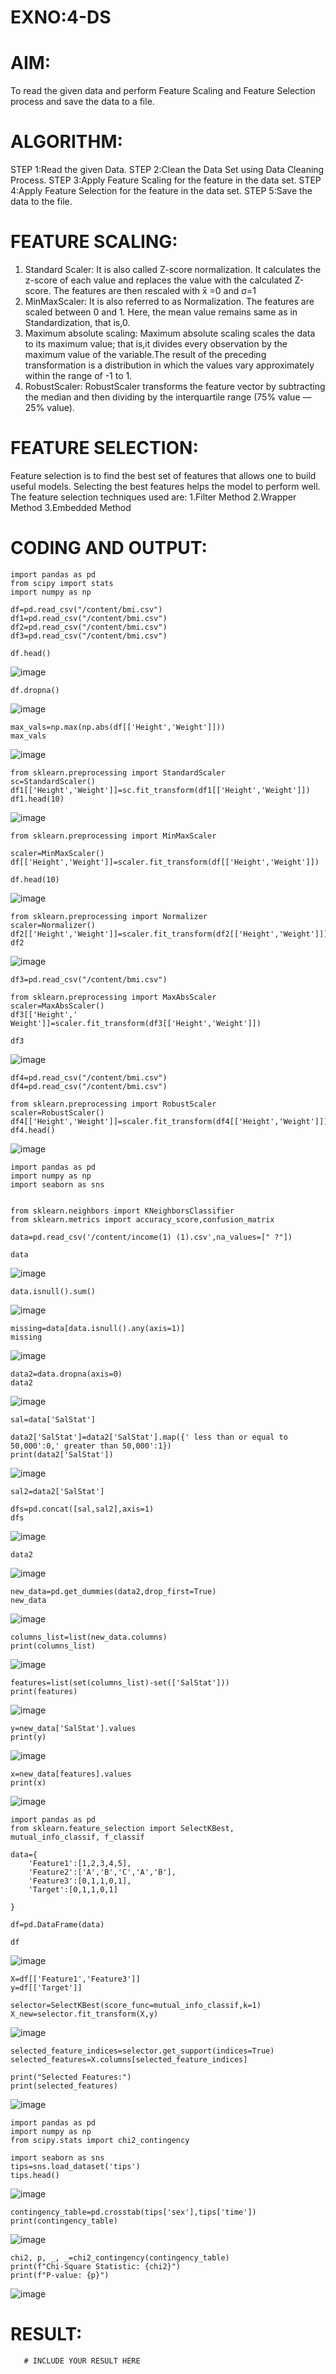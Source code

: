 # EXNO:4-DS
# AIM:
To read the given data and perform Feature Scaling and Feature Selection process and save the
data to a file.

# ALGORITHM:
STEP 1:Read the given Data.
STEP 2:Clean the Data Set using Data Cleaning Process.
STEP 3:Apply Feature Scaling for the feature in the data set.
STEP 4:Apply Feature Selection for the feature in the data set.
STEP 5:Save the data to the file.

# FEATURE SCALING:
1. Standard Scaler: It is also called Z-score normalization. It calculates the z-score of each value and replaces the value with the calculated Z-score. The features are then rescaled with x̄ =0 and σ=1
2. MinMaxScaler: It is also referred to as Normalization. The features are scaled between 0 and 1. Here, the mean value remains same as in Standardization, that is,0.
3. Maximum absolute scaling: Maximum absolute scaling scales the data to its maximum value; that is,it divides every observation by the maximum value of the variable.The result of the preceding transformation is a distribution in which the values vary approximately within the range of -1 to 1.
4. RobustScaler: RobustScaler transforms the feature vector by subtracting the median and then dividing by the interquartile range (75% value — 25% value).

# FEATURE SELECTION:
Feature selection is to find the best set of features that allows one to build useful models. Selecting the best features helps the model to perform well.
The feature selection techniques used are:
1.Filter Method
2.Wrapper Method
3.Embedded Method

# CODING AND OUTPUT:
```
import pandas as pd
from scipy import stats
import numpy as np
```
```
df=pd.read_csv("/content/bmi.csv")
df1=pd.read_csv("/content/bmi.csv")
df2=pd.read_csv("/content/bmi.csv")
df3=pd.read_csv("/content/bmi.csv")
```
```
df.head()
```
![image](https://github.com/Jeevapriya14/EXNO-4-DS/assets/121003043/3e7d2757-b99b-4945-b0b2-ea3cb0e192ca)

```
df.dropna()
```
![image](https://github.com/Jeevapriya14/EXNO-4-DS/assets/121003043/c1f77c6d-7df0-423d-b398-0b822677d143)

```
max_vals=np.max(np.abs(df[['Height','Weight']]))
max_vals
```
![image](https://github.com/Jeevapriya14/EXNO-4-DS/assets/121003043/3642e1c1-bd8d-4eed-aa65-49f9d3664f4c)

```
from sklearn.preprocessing import StandardScaler
sc=StandardScaler()
df1[['Height','Weight']]=sc.fit_transform(df1[['Height','Weight']])
df1.head(10)
```
![image](https://github.com/Jeevapriya14/EXNO-4-DS/assets/121003043/cafe5fd8-9920-4b20-871f-8f8d4b0ee58c)

```
from sklearn.preprocessing import MinMaxScaler
```
```
scaler=MinMaxScaler()
df[['Height','Weight']]=scaler.fit_transform(df[['Height','Weight']])
```
```
df.head(10)
```
![image](https://github.com/Jeevapriya14/EXNO-4-DS/assets/121003043/7e017bad-f460-4b95-ac17-14aa382ed757)

```
from sklearn.preprocessing import Normalizer
scaler=Normalizer()
df2[['Height','Weight']]=scaler.fit_transform(df2[['Height','Weight']])
df2
```

![image](https://github.com/Jeevapriya14/EXNO-4-DS/assets/121003043/7474579a-2e03-43e5-8c99-eeeaa3dfb322)

```
df3=pd.read_csv("/content/bmi.csv")

```
```
from sklearn.preprocessing import MaxAbsScaler
scaler=MaxAbsScaler()
df3[['Height',' Weight']]=scaler.fit_transform(df3[['Height','Weight']])
```
```
df3
```

![image](https://github.com/Jeevapriya14/EXNO-4-DS/assets/121003043/37488a19-329f-4e39-9f90-778095bd2eac)

```
df4=pd.read_csv("/content/bmi.csv")
df4=pd.read_csv("/content/bmi.csv")
```
```
from sklearn.preprocessing import RobustScaler
scaler=RobustScaler()
df4[['Height','Weight']]=scaler.fit_transform(df4[['Height','Weight']])
df4.head()
```

![image](https://github.com/Jeevapriya14/EXNO-4-DS/assets/121003043/1aafe685-6064-4556-a915-394edf79e564)
```
import pandas as pd
import numpy as np
import seaborn as sns

```
```

from sklearn.neighbors import KNeighborsClassifier
from sklearn.metrics import accuracy_score,confusion_matrix
```
```
data=pd.read_csv('/content/income(1) (1).csv',na_values=[" ?"])

```
```
data
```

![image](https://github.com/Jeevapriya14/EXNO-4-DS/assets/121003043/c3ed3130-a793-4f40-a073-d388de64e632)

```
data.isnull().sum()
```

![image](https://github.com/Jeevapriya14/EXNO-4-DS/assets/121003043/04df89f6-aef8-4fb8-8775-259cc577ae2a)

```
missing=data[data.isnull().any(axis=1)]
missing
```

![image](https://github.com/Jeevapriya14/EXNO-4-DS/assets/121003043/5a0b4705-6443-4cb7-b370-d3fdb96db1f3)
```
data2=data.dropna(axis=0)
data2
```

![image](https://github.com/Jeevapriya14/EXNO-4-DS/assets/121003043/55a73bb4-aac1-485a-90ad-326042a2ba75)

```
sal=data['SalStat']
```
```
data2['SalStat']=data2['SalStat'].map({' less than or equal to 50,000':0,' greater than 50,000':1})
print(data2['SalStat'])
```

![image](https://github.com/Jeevapriya14/EXNO-4-DS/assets/121003043/7764dccd-3b5c-458a-8bfb-f22b1686c11a)

```
sal2=data2['SalStat']
```
```
dfs=pd.concat([sal,sal2],axis=1)
dfs
```

![image](https://github.com/Jeevapriya14/EXNO-4-DS/assets/121003043/47ae55c3-378d-4e8c-b2ea-531931d4bf87)
```
data2

```

![image](https://github.com/Jeevapriya14/EXNO-4-DS/assets/121003043/579f3c23-2b9d-407a-9289-41865e8aeac3)

```
new_data=pd.get_dummies(data2,drop_first=True)
new_data
```

![image](https://github.com/Jeevapriya14/EXNO-4-DS/assets/121003043/2751846c-a9e6-46df-a1ac-ae7298bbb1d4)
```
columns_list=list(new_data.columns)
print(columns_list)
```

![image](https://github.com/Jeevapriya14/EXNO-4-DS/assets/121003043/1d45d9bf-3193-4513-bc9f-6c35cad4e9e3)

```
features=list(set(columns_list)-set(['SalStat']))
print(features)
```

![image](https://github.com/Jeevapriya14/EXNO-4-DS/assets/121003043/ead8911d-5118-4393-bba4-5bef2b3c6011)

```
y=new_data['SalStat'].values
print(y)
```

![image](https://github.com/Jeevapriya14/EXNO-4-DS/assets/121003043/f6f07c62-c76e-4aed-a031-79c89708da50)

```
x=new_data[features].values
print(x)
```

![image](https://github.com/Jeevapriya14/EXNO-4-DS/assets/121003043/5f0c17cf-3ba0-4546-aeee-f6c571df1d22)

```
import pandas as pd
from sklearn.feature_selection import SelectKBest, mutual_info_classif, f_classif
```
```
data={
    'Feature1':[1,2,3,4,5],
    'Feature2':['A','B','C','A','B'],
    'Feature3':[0,1,1,0,1],
    'Target':[0,1,1,0,1]

}
```
```
df=pd.DataFrame(data)
```
```
df
```

![image](https://github.com/Jeevapriya14/EXNO-4-DS/assets/121003043/f511a6b4-35bf-44cf-8896-f3c96625e92e)
```
X=df[['Feature1','Feature3']]
y=df[['Target']]
```
```
selector=SelectKBest(score_func=mutual_info_classif,k=1)
X_new=selector.fit_transform(X,y)
```

![image](https://github.com/Jeevapriya14/EXNO-4-DS/assets/121003043/8a38b485-44aa-497e-88a8-a5605ac55af5)

```
selected_feature_indices=selector.get_support(indices=True)
selected_features=X.columns[selected_feature_indices]
```
```
print("Selected Features:")
print(selected_features)
```

![image](https://github.com/Jeevapriya14/EXNO-4-DS/assets/121003043/832abf1d-e6f8-4b2b-a232-fbcc2b013d82)
```
import pandas as pd
import numpy as np
from scipy.stats import chi2_contingency
```
```
import seaborn as sns
tips=sns.load_dataset('tips')
tips.head()
```

![image](https://github.com/Jeevapriya14/EXNO-4-DS/assets/121003043/37cffe5f-d3a5-4ce5-9acc-e3342c25cea6)
```
contingency_table=pd.crosstab(tips['sex'],tips['time'])
print(contingency_table)
```

![image](https://github.com/Jeevapriya14/EXNO-4-DS/assets/121003043/f1ab3509-670a-433c-bff8-5189ff69f719)
```
chi2, p, _, _=chi2_contingency(contingency_table)
print(f"Chi-Square Statistic: {chi2}")
print(f"P-value: {p}")
```

![image](https://github.com/Jeevapriya14/EXNO-4-DS/assets/121003043/5759f4ac-0edd-4662-90cc-8ca68d333372)


# RESULT:
       # INCLUDE YOUR RESULT HERE
